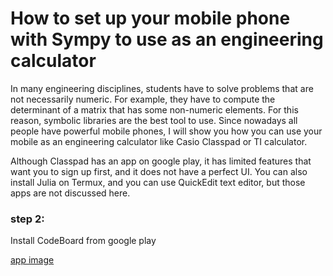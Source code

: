 # How to set up your mobile phone with Sympy to use as an engineering calculator

In many engineering disciplines, students have to solve problems that are not necessarily numeric. For example, they have to compute the determinant of a matrix that has some non-numeric elements. For this reason, symbolic libraries are the best tool to use. Since nowadays all people have powerful mobile phones, I will show you how you can use your mobile as an engineering calculator like Casio Classpad or TI calculator.

Although Classpad has an app on google play, it has limited features that want you to sign up first, and it does not have a perfect UI. You can also install Julia on Termux, and you can use QuickEdit text editor, but those apps are not discussed here.

### step 2:

Install CodeBoard from google play

[app image](./im1.png)


